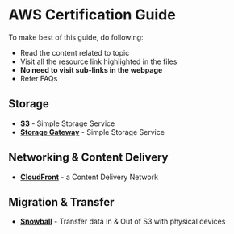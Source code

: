 # AWS Certification Guide

To make best of this guide, do following:
 - Read the content related to topic
 - Visit all the resource link highlighted in the files
 - **No need to visit sub-links in the webpage**
 - Refer FAQs

## Storage

- [**S3**](./Storage/S3.md) - Simple Storage Service
- [**Storage Gateway**](./Storage/StorageGateway.md) - Simple Storage Service

## Networking & Content Delivery

- [**CloudFront**](./Networking/CloudFront.md) - a Content Delivery Network

## Migration & Transfer

- [**Snowball**](./Migration/Snowball.md) - Transfer data In & Out of S3 with physical devices
